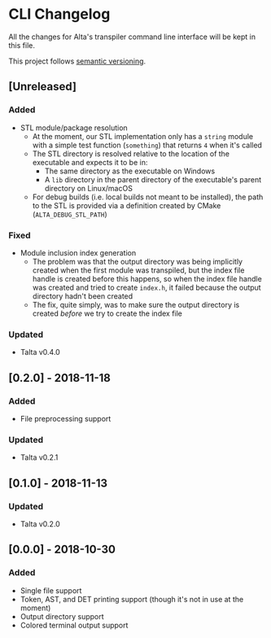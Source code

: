 # CLI Changelog
All the changes for Alta's transpiler command line interface will be kept in this file.

This project follows [semantic versioning](https://semver.org).

## [Unreleased]
### Added
  * STL module/package resolution
    * At the moment, our STL implementation only has a `string` module with a simple test function (`something`) that returns `4` when it's called
    * The STL directory is resolved relative to the location of the executable and expects it to be in:
      * The same directory as the executable on Windows
      * A `lib` directory in the parent directory of the executable's parent directory on Linux/macOS
    * For debug builds (i.e. local builds not meant to be installed), the path to the STL is provided via a definition created by CMake (`ALTA_DEBUG_STL_PATH`)
### Fixed
  * Module inclusion index generation
    * The problem was that the output directory was being implicitly created when the first module was transpiled, but the index file handle is created before this happens, so when the index file handle was created and tried to create `index.h`, it failed because the output directory hadn't been created
    * The fix, quite simply, was to make sure the output directory is created *before* we try to create the index file
### Updated
  * Talta v0.4.0

## [0.2.0] - 2018-11-18
### Added
  * File preprocessing support
### Updated
  * Talta v0.2.1

## [0.1.0] - 2018-11-13
### Updated
  * Talta v0.2.0

## [0.0.0] - 2018-10-30
### Added
  * Single file support
  * Token, AST, and DET printing support (though it's not in use at the moment)
  * Output directory support
  * Colored terminal output support
